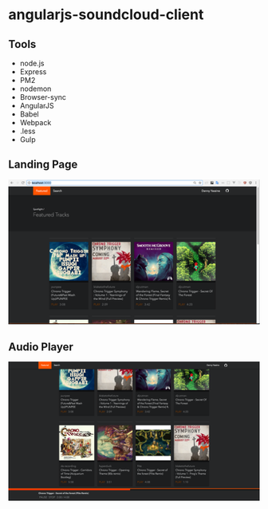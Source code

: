 # angularjs-soundcloud-client

## Tools
* node.js
* Express
* PM2
* nodemon
* Browser-sync
* AngularJS
* Babel
* Webpack
* .less
* Gulp

## Landing Page
![](https://github.com/dannyYassine/angularjs-soundcloud-client/blob/master/github/home.png)

## Audio Player
![](https://github.com/dannyYassine/angularjs-soundcloud-client/blob/master/github/home_2.png)


